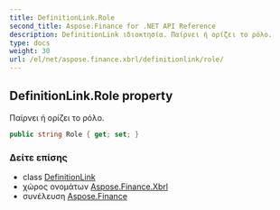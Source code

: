 ```yaml
---
title: DefinitionLink.Role
second_title: Aspose.Finance for .NET API Reference
description: DefinitionLink ιδιοκτησία. Παίρνει ή ορίζει το ρόλο.
type: docs
weight: 30
url: /el/net/aspose.finance.xbrl/definitionlink/role/
---
```

## DefinitionLink.Role property

Παίρνει ή ορίζει το ρόλο.

```csharp
public string Role { get; set; }
```

### Δείτε επίσης

* class [DefinitionLink](../)
* χώρος ονομάτων [Aspose.Finance.Xbrl](../../definitionlink/)
* συνέλευση [Aspose.Finance](../../../)



